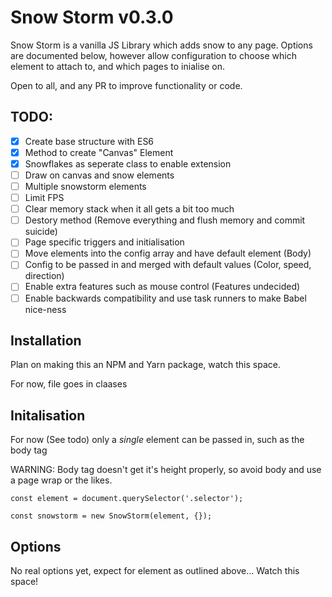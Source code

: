 # Snow Storm v0.3.0
Snow Storm is a vanilla JS Library which adds snow to any page. Options are documented below, however allow configuration to choose which element to attach to, and which pages to inialise on.

Open to all, and any PR to improve functionality or code.

## TODO:
- [x] Create base structure with ES6
- [x] Method to create "Canvas" Element
- [x] Snowflakes as seperate class to enable extension
- [ ] Draw on canvas and snow elements
- [ ] Multiple snowstorm elements
- [ ] Limit FPS
- [ ] Clear memory stack when it all gets a bit too much
- [ ] Destory method (Remove everything and flush memory and commit suicide)
- [ ] Page specific triggers and initialisation
- [ ] Move elements into the config array and have default element (Body)
- [ ] Config to be passed in and merged with default values (Color, speed, direction)
- [ ] Enable extra features such as mouse control (Features undecided)
- [ ] Enable backwards compatibility and use task runners to make Babel nice-ness

## Installation
Plan on making this an NPM and Yarn package, watch this space.

For now, file goes in claases

## Initalisation
For now (See todo) only a _*single*_ element can be passed in, such as the body tag

WARNING: Body tag doesn't get it's height properly, so avoid body and use a page wrap or the likes.

```
const element = document.querySelector('.selector');

const snowstorm = new SnowStorm(element, {});
```

## Options
No real options yet, expect for element as outlined above... Watch this space!
